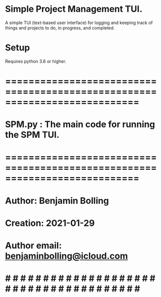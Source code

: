 # Simple Project Management TUI.
A simple TUI (text-based user interface) for logging and keeping track of things and projects to do, in progress, and completed.

# Setup
Requires python 3.6 or higher.

# =========================================================================== #
# SPM.py : The main code for running the SPM TUI.                             #
# =========================================================================== #
# Author: Benjamin Bolling                                                    #
# Creation: 2021-01-29                                                        #
# Author email: benjaminbolling@icloud.com                                    #
# # # # # # # # # # # # # # # # # # # # # # # # # # # # # # # # # # # # # # # #
